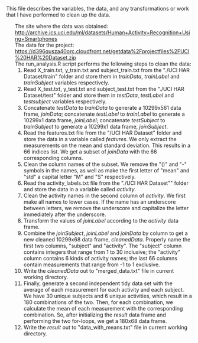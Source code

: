 
<p>This file describes the variables, the data, and any transformations or work that I have performed to clean up the data.  </p>

<ul class="task-list">
<li>The site where the data was obtained:<br><a href="http://archive.ics.uci.edu/ml/datasets/Human+Activity+Recognition+Using+Smartphones">http://archive.ics.uci.edu/ml/datasets/Human+Activity+Recognition+Using+Smartphones</a><br>
The data for the project:<br><a href="https://d396qusza40orc.cloudfront.net/getdata%2Fprojectfiles%2FUCI%20HAR%20Dataset.zip">https://d396qusza40orc.cloudfront.net/getdata%2Fprojectfiles%2FUCI%20HAR%20Dataset.zip</a><br>
</li>
<li>The run_analysis.R script performs the following steps to clean the data:<br><ol class="task-list">
<li>Read X_train.txt, y_train.txt and subject_train.txt from the "./UCI HAR Dataset/train" folder and store them in <em>trainData</em>, <em>trainLabel</em> and <em>trainSubject</em> variables respectively.<br>
</li>
<li>Read X_test.txt, y_test.txt and subject_test.txt from the "./UCI HAR Dataset/test" folder and store them in <em>testData</em>, <em>testLabel</em> and <em>testsubject</em> variables respectively.<br>
</li>
<li>Concatenate <em>testData</em> to <em>trainData</em> to generate a 10299x561 data frame, <em>joinData</em>; concatenate <em>testLabel</em> to <em>trainLabel</em> to generate a 10299x1 data frame, <em>joinLabel</em>; concatenate <em>testSubject</em> to <em>trainSubject</em> to generate a 10299x1 data frame, <em>joinSubject</em>.<br>
</li>
<li>Read the features.txt file from the "/UCI HAR Dataset" folder and store the data in a variable called <em>features</em>. We only extract the measurements on the mean and standard deviation. This results in a 66 indices list. We get a subset of <em>joinData</em> with the 66 corresponding columns.<br>
</li>
<li>Clean the column names of the subset. We remove the "()" and "-" symbols in the names, as well as make the first letter of "mean" and "std" a capital letter "M" and "S" respectively.<br>
</li>
<li>Read the activity_labels.txt file from the "./UCI HAR Dataset"" folder and store the data in a variable called <em>activity</em>.<br>
</li>
<li>Clean the activity names in the second column of <em>activity</em>. We first make all names to lower cases. If the name has an underscore between letters, we remove the underscore and capitalize the letter immediately after the underscore.<br>
</li>
<li>Transform the values of <em>joinLabel</em> according to the <em>activity</em> data frame.<br>
</li>
<li>Combine the <em>joinSubject</em>, <em>joinLabel</em> and <em>joinData</em> by column to get a new cleaned 10299x68 data frame, <em>cleanedData</em>. Properly name the first two columns, "subject" and "activity". The "subject" column contains integers that range from 1 to 30 inclusive; the "activity" column contains 6 kinds of activity names; the last 66 columns contain measurements that range from -1 to 1 exclusive.<br>
</li>
<li>Write the <em>cleanedData</em> out to "merged_data.txt" file in current working directory.<br>
</li>
<li>Finally, generate a second independent tidy data set with the average of each measurement for each activity and each subject. We have 30 unique subjects and 6 unique activities, which result in a 180 combinations of the two. Then, for each combination, we calculate the mean of each measurement with the corresponding combination. So, after initializing the <em>result</em> data frame and performing the two for-loops, we get a 180x68 data frame.</li>
<li>Write the <em>result</em> out to "data_with_means.txt" file in current working directory. </li>
</ol>
</li>
</ul>
